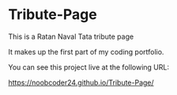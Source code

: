 # Tribute-Page

This is a Ratan Naval Tata tribute page

It makes  up the first part of my coding portfolio.

You can see this project live at the following URL:

https://noobcoder24.github.io/Tribute-Page/




